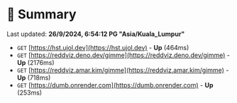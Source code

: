 # 📖 Summary
Last updated: **26/9/2024, 6:54:12 PG "Asia/Kuala_Lumpur"**

- `GET` [https://hst.ujol.dev](https://hst.ujol.dev) - **Up** (464ms)
- `GET` [https://reddviz.deno.dev/gimme](https://reddviz.deno.dev/gimme) - **Up** (2176ms)
- `GET` [https://reddviz.amar.kim/gimme](https://reddviz.amar.kim/gimme) - **Up** (718ms)
- `GET` [https://dumb.onrender.com](https://dumb.onrender.com) - **Up** (253ms)
